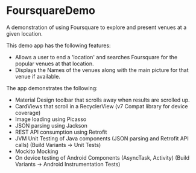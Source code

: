 # FoursquareDemo
A demonstration of using Foursquare to explore and present venues at a given location.

This demo app has the following features:
- Allows a user to end a 'location' and searches Foursquare for the popular venues at that location.
- Displays the Names of the venues along with the main picture for that venue if available.

The app demonstrates the following:
- Material Design toolbar that scrolls away when results are scrolled up.
- CardViews that scroll in a RecyclerView (v7 Compat library for device coverage)
- Image loading using Picasso
- JSON parsing using Jackson 
- REST API consumption using Retrofit
- JVM Unit Testing of Java components (JSON parsing and Retrofit API calls) (Build Variants -> Unit Tests)
- Mockito Mocking
- On device testing of Android Components (AsyncTask, Activity) (Build Variants -> Android Instrumentation Tests)
